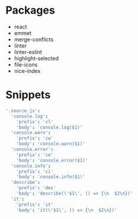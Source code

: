 # Packages

- react
- emmet
- merge-conflicts
- linter
- linter-eslint
- highlight-selected
- file-icons
- nice-index

# Snippets

```cson
'.source.js':
  'console.log':
    'prefix': 'cl'
    'body': 'console.log($1)'
  'console.warn':
    'prefix': 'cw'
    'body': 'console.warn($1)'
  'console.error':
    'prefix': 'ce'
    'body': 'console.error($1)'
  'console.info':
    'prefix': 'ci'
    'body': 'console.info($1)'
  'describe':
    'prefix': 'des'
    'body': 'describe(\'$1\', () => {\n  $2\n})'
  'it':
    'prefix': 'it'
    'body': 'it(\'$1\', () => {\n  $2\n})' 
```
